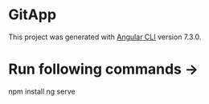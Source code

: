 # GitApp

This project was generated with [Angular CLI](https://github.com/angular/angular-cli) version 7.3.0.

# Run following commands ->
npm install
ng serve
